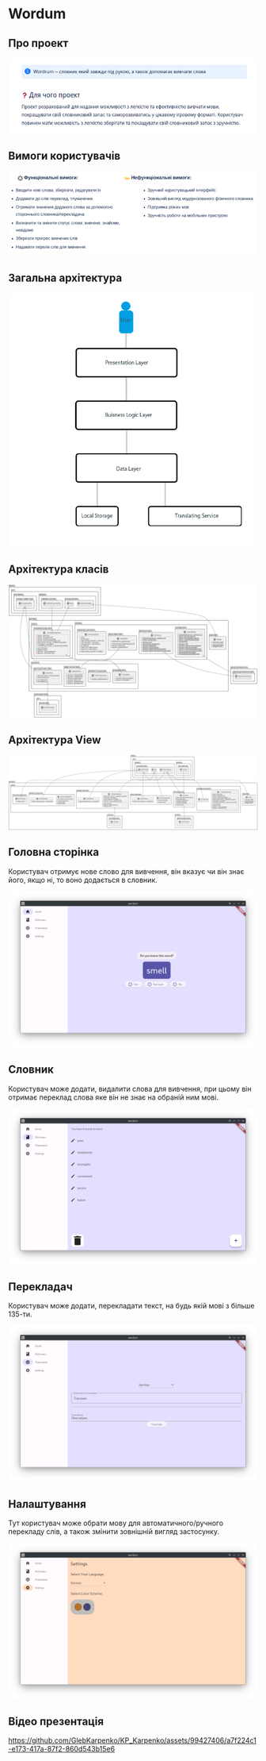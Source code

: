﻿# Wordum

## Про проект

![Slide 1](vertopal_192a9fb41ab64d2ba734008e0e9b9999/media/image1.png)

## Вимоги користувачів

![Slide 2](vertopal_192a9fb41ab64d2ba734008e0e9b9999/media/image2.png)

## Загальна архітектура

![Slide 3](vertopal_192a9fb41ab64d2ba734008e0e9b9999/media/image3.png)

## Архітектура класів

![Slide 4](vertopal_192a9fb41ab64d2ba734008e0e9b9999/media/image4.png)

## Архітектура View

![Slide 5](vertopal_192a9fb41ab64d2ba734008e0e9b9999/media/image5.png)

## Головна сторінка
Користувач отримує нове слово для вивчення, він вказує чи він знає його, якщо ні, то воно додається в словник.

![Slide 6](vertopal_192a9fb41ab64d2ba734008e0e9b9999/media/image6.png)

## Словник
Користувач може додати, видалити слова для вивчення, при цьому він отримає переклад слова яке він не знає на обраній ним мові.

![Slide 7](vertopal_192a9fb41ab64d2ba734008e0e9b9999/media/image7.png)

## Перекладач
Користувач може додати, перекладати текст, на будь якій мові з більше 135-ти.

![Slide 8](vertopal_192a9fb41ab64d2ba734008e0e9b9999/media/image8.png)

## Налаштування
Тут користувач може обрати мову для автоматичного/ручного перекладу слів, а також змінити зовнішній вигляд застосунку.

![Slide 9](vertopal_192a9fb41ab64d2ba734008e0e9b9999/media/image9.png)

## Відео презентація

https://github.com/GlebKarpenko/KP_Karpenko/assets/99427406/a7f224c1-e173-417a-87f2-860d543b15e6

